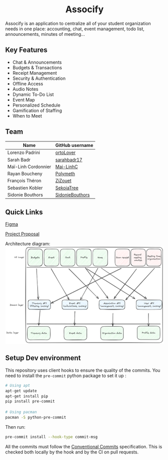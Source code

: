 <h1 align="center">
  <br>
  Assocify
  <br>
</h1>

Assocify is an application to centralize all of your student organization needs in one place: accounting, chat, event management, todo list, announcements, minutes of meeting...

## Key Features

- Chat & Announcements
- Budgets & Transactions
- Receipt Management
- Security & Authentication
- Offline Access
- Audio Notes
- Dynamic To-Do List
- Event Map
- Personalized Schedule
- Gamification of Staffing
- When to Meet

## Team
| Name                | GitHub username                                       |
|---------------------|-------------------------------------------------------|
| Lorenzo Padrini     | [ortoLover](https://github.com/ortoLover)             |
| Sarah Badr          | [sarahbadr17](https://github.com/sarahbadr17)         |
| Maï-Linh Cordonnier | [Mai-LinhC](https://github.com/Mai-LinhC)             |
| Rayan Boucheny      | [Polymeth](https://github.com/polymeth)               |
| François Théron     | [ZiZouet](https://github.com/ZiZouet)                 |
| Sebastien Kobler    | [SekoiaTree](https://github.com/SekoiaTree)           |
| Sidonie Bouthors    | [SidonieBouthors](https://github.com/SidonieBouthors) |

## Quick Links

[Figma](https://www.figma.com/files/project/213391728/Assocify?fuid=1213058493509425919)

[Project Proposal](https://docs.google.com/document/d/1_9hGwoGBIqygBJgahw5CbMNxU-d_K-2d-qFGFdvNsdA/edit)

Architecture diagram:
![Architecture diagram](architecturediagram.png)

## Setup Dev environment

This repository uses client hooks to ensure the quality of the commits. You need to install the `pre-commit` python package to set it up :

```sh
# Using apt
apt-get update
apt-get install pip
pip install pre-commit

# Using pacman
pacman -S python-pre-commit
```

Then run:

```sh
pre-commit install --hook-type commit-msg
```

All the commits must follow the [Conventional Commits](https://www.conventionalcommits.org/en/v1.0.0/) specification. This is checked both locally by the hook and by the CI on pull requests.
